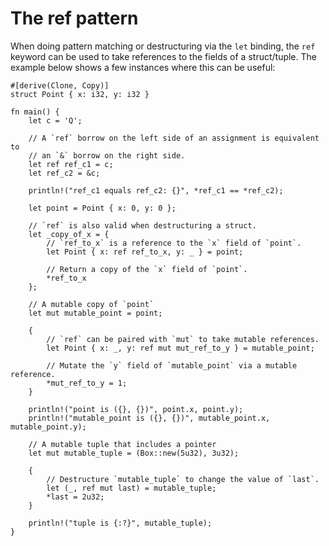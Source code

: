 # The ref pattern

When doing pattern matching or destructuring via the `let` binding, the `ref`
keyword can be used to take references to the fields of a struct/tuple. The 
example below shows a few instances where this can be useful:

```rust,editable
#[derive(Clone, Copy)]
struct Point { x: i32, y: i32 }

fn main() {
    let c = 'Q';

    // A `ref` borrow on the left side of an assignment is equivalent to
    // an `&` borrow on the right side.
    let ref ref_c1 = c;
    let ref_c2 = &c;

    println!("ref_c1 equals ref_c2: {}", *ref_c1 == *ref_c2);

    let point = Point { x: 0, y: 0 };

    // `ref` is also valid when destructuring a struct.
    let _copy_of_x = {
        // `ref_to_x` is a reference to the `x` field of `point`.
        let Point { x: ref ref_to_x, y: _ } = point;

        // Return a copy of the `x` field of `point`.
        *ref_to_x
    };

    // A mutable copy of `point`
    let mut mutable_point = point;

    {
        // `ref` can be paired with `mut` to take mutable references.
        let Point { x: _, y: ref mut mut_ref_to_y } = mutable_point;

        // Mutate the `y` field of `mutable_point` via a mutable reference.
        *mut_ref_to_y = 1;
    }

    println!("point is ({}, {})", point.x, point.y);
    println!("mutable_point is ({}, {})", mutable_point.x, mutable_point.y);

    // A mutable tuple that includes a pointer
    let mut mutable_tuple = (Box::new(5u32), 3u32);
    
    {
        // Destructure `mutable_tuple` to change the value of `last`.
        let (_, ref mut last) = mutable_tuple;
        *last = 2u32;
    }
    
    println!("tuple is {:?}", mutable_tuple);
}
```